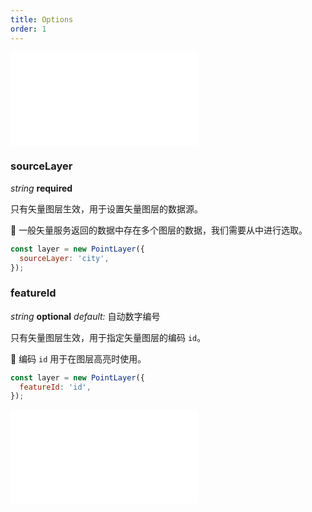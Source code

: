 ```yaml
---
title: Options
order: 1
---
```


<embed src="@/docs/common/style.md"></embed>

### sourceLayer

<description> _string_ **required** </description>

只有矢量图层生效，用于设置矢量图层的数据源。

🌟 一般矢量服务返回的数据中存在多个图层的数据，我们需要从中进行选取。

```javascript
const layer = new PointLayer({
  sourceLayer: 'city',
});
```

### featureId

<description> _string_ **optional** _default:_ 自动数字编号</description>

只有矢量图层生效，用于指定矢量图层的编码 `id`。

🌟 编码 `id` 用于在图层高亮时使用。

```javascript
const layer = new PointLayer({
  featureId: 'id',
});
```

<embed src="@/docs/common/layer/options.md"></embed>
